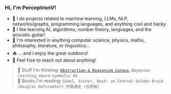 ### Hi, I'm PerceptronV!

- 🦾 I do projects related to machine learning, LLMs, NLP, networks/graphs, programming languages, and anything cool and hacky
- 🧠 I like learning AI, algorithms, number theory, languages, and the acoustic guitar!
- 🧩 I'm interested in anything computer science, physics, maths, philosophy, literature, or linguistics...
- ⛺ ... and I enjoy the great outdoors!
- 🤝 Feel free to reach out about anything!

> 💭 Stuff I'm thinking: [`Abstraction & Reasoning Corpus`](https://lab42.global/arc/), `Bayesian learning`, `neuro-symbolic AI` <br/>
> 📖 Books I'm reading: `Gödel, Escher, Bach: an Eternal Golden Braid (Douglas Hofstadter)`, `中國通史 (呂思勉)`
